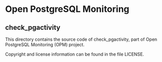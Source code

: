 # Open PostgreSQL Monitoring

## check_pgactivity


This directory contains the source code of check_pgactivity, part of Open
PostgreSQL Monitoring (OPM) project.

Copyright and license information can be found in the file LICENSE.
